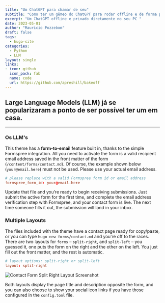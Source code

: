 ```yaml
---
title: "Um ChatGPT para chamar de seu"
subtitle: "Como ter um gêmeo do ChatGPT para rodar offline e de forma privada"
excerpt: "Um ChatGPT offline e privado diretamente no seu PC "
date: 2023-05-01
author: "Mauricio Pozzebon"
draft: false
tags:
  - hugo-site
categories:
  - Python
  - LLM
layout: single
links:
- icon: github
  icon_pack: fab
  name: code
  url: https://github.com/apreshill/bakeoff
---
```


<!--{{< here >}}-->

<!--![Formspree Logo](formspree-logo.png)-->

## Large Language Models (LLM) já se popularizaram a ponto de ser possível ter um em casa.

---

### Os LLM's

This theme has a **form-to-email** feature built in, thanks to the simple Formspree integration. All you need to activate the form is a valid recipient email address saved in the front matter of the form
(`/content/forms/contact.md`). Of course, the example shown below (`your@email.here`) must not be used. Please use your actual email address.

```toml
# please replace with a valid Formspree form id or email address
formspree_form_id: your@email.here
```

Update that file and you're ready to begin receiving submissions. Just submit
the active form for the first time, and complete the email address verification
step with Formspree, and your contact form is live. The next time someone
fills it out, the submission will land in your inbox.

### Multiple Layouts

The files included with the theme have a contact page ready for copy/paste, or
you can type `hugo new forms/contact.md` and you're off to the races. There are two
layouts for `forms` – `split-right`, and `split-left` – you guessed it, one puts
the form on the right and the other on the left. You just fill out the front
matter, and the rest is automatic.

```toml
# layout options: split-right or split-left
layout: split-right
```

![Contact Form Split Right Layout Screenshot](built-in-contact-form-screenshot.png)

Both layouts display the page title and description opposite the form, and you
can also choose to show your social icon links if you have those configured in
the `config.toml` file.
